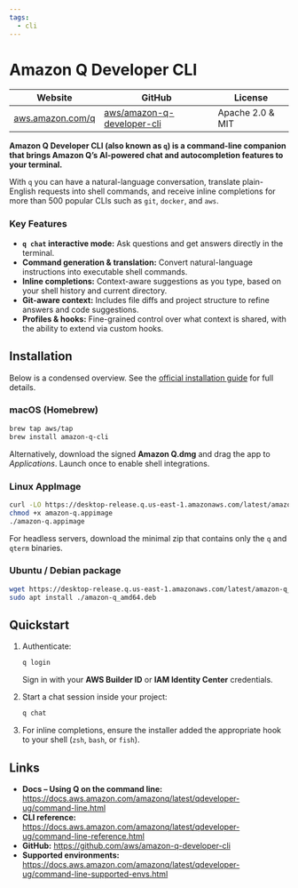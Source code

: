 ```yaml
---
tags:
  - cli
---
```


# Amazon Q Developer CLI

| Website | GitHub | License |
| --- | --- | --- |
| [aws.amazon.com/q](https://aws.amazon.com/q/) | [aws/amazon-q-developer-cli](https://github.com/aws/amazon-q-developer-cli) | Apache&nbsp;2.0 &amp; MIT |

**Amazon Q Developer CLI (also known as `q`) is a command-line companion that brings Amazon Q’s AI-powered chat and autocompletion features to your terminal.**

With `q` you can have a natural-language conversation, translate plain-English requests into shell commands, and receive inline completions for more than 500 popular CLIs such as `git`, `docker`, and `aws`.

### Key Features

* **`q chat` interactive mode:** Ask questions and get answers directly in the terminal.
* **Command generation & translation:** Convert natural-language instructions into executable shell commands.
* **Inline completions:** Context-aware suggestions as you type, based on your shell history and current directory.
* **Git-aware context:** Includes file diffs and project structure to refine answers and code suggestions.
* **Profiles & hooks:** Fine-grained control over what context is shared, with the ability to extend via custom hooks.

## Installation

Below is a condensed overview. See the [official installation guide](https://docs.aws.amazon.com/amazonq/latest/qdeveloper-ug/command-line-installing.html) for full details.

### macOS (Homebrew)

```bash
brew tap aws/tap
brew install amazon-q-cli
```

Alternatively, download the signed **Amazon Q.dmg** and drag the app to _Applications_. Launch once to enable shell integrations.

### Linux AppImage

```bash
curl -LO https://desktop-release.q.us-east-1.amazonaws.com/latest/amazon-q.appimage
chmod +x amazon-q.appimage
./amazon-q.appimage
```

For headless servers, download the minimal zip that contains only the `q` and `qterm` binaries.

### Ubuntu / Debian package

```bash
wget https://desktop-release.q.us-east-1.amazonaws.com/latest/amazon-q_amd64.deb
sudo apt install ./amazon-q_amd64.deb
```

## Quickstart

1. Authenticate:

   ```bash
   q login
   ```

   Sign in with your **AWS Builder ID** or **IAM Identity Center** credentials.
2. Start a chat session inside your project:

   ```bash
   q chat
   ```
3. For inline completions, ensure the installer added the appropriate hook to your shell (`zsh`, `bash`, or `fish`).

## Links

*   **Docs – Using Q on the command line:** https://docs.aws.amazon.com/amazonq/latest/qdeveloper-ug/command-line.html
*   **CLI reference:** https://docs.aws.amazon.com/amazonq/latest/qdeveloper-ug/command-line-reference.html
*   **GitHub:** https://github.com/aws/amazon-q-developer-cli
*   **Supported environments:** https://docs.aws.amazon.com/amazonq/latest/qdeveloper-ug/command-line-supported-envs.html

